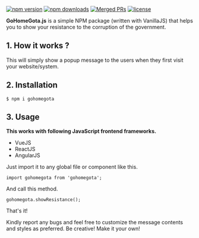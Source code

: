 [![npm version](https://badgen.net/npm/v/gohomegota)](https://www.npmjs.com/package/gohomegota)
[![npm downloads](https://badgen.net/npm/dm/gohomegota)](https://www.npmjs.com/package/gohomegota)
[![Merged PRs](https://badgen.net/github/merged-prs/tharindulucky/gohomegota)](https://github.com/tharindulucky/gohomegota)
[![license](https://badgen.net/github/license/tharindulucky/gohomegota)](https://badgen.net/github/license/tharindulucky/gohomegota)

**GoHomeGota.js** is a simple NPM package (written with VanillaJS) that helps you to show your resistance to the corruption of the government.

## 1. How it works ?

This will simply show a popup message to the users when they first visit your website/system. 

## 2. Installation

```
$ npm i gohomegota
```

## 3. Usage

**This works with following JavaScript frontend frameworks.**

* VueJS
* ReactJS
* AngularJS

Just import it to any global file or component like this.

```
import gohomegota from 'gohomegota';
```

And call this method.

```
gohomegota.showResistance();
```

That's it! 

Kindly report any bugs and feel free to customize the message contents and styles as preferred. Be creative! Make it your own!